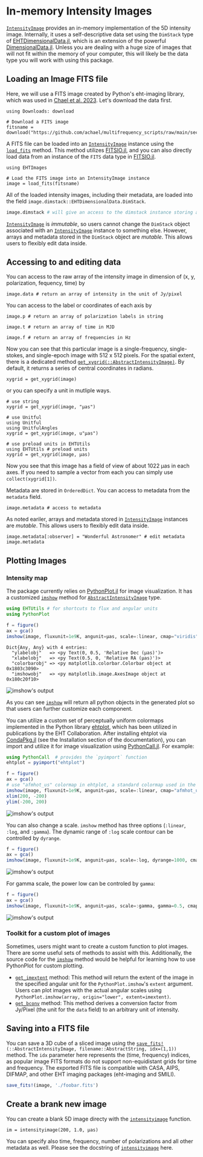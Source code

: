 # In-memory Intensity Images
[`IntensityImage`](@ref) provides an in-memory implementation of the 5D intensity image. Internally, it uses a self-descriptive data set using the `DimStack` type of [EHTDimensionalData.jl](https://github.com/EHTJulia/EHTDimensionalData.jl), which is an extension of the powerful [DimensionalData.jl](https://github.com/rafaqz/DimensionalData.jl). Unless you are dealing with a huge size of images that will not fit within the memory of your computer, this will likely be the data type you will work with using this package.

## Loading an Image FITS file

Here, we will use a FITS image created by Python's eht-imaging library, which was used in [Chael et al. 2023](https://ui.adsabs.harvard.edu/abs/2023ApJ...945...40C/abstract). Let's download the data first.
```@example 1
using Downloads: download

# Download a FITS image
fitsname = download("https://github.com/achael/multifrequency_scripts/raw/main/sec_4.2/images_M87_Chael/M87_230GHz_Chael.fits")
```
A FITS file can be loaded into an [`IntensityImage`](@ref) instance using the [`load_fits`](@ref) method. This method utilizes [FITSIO.jl](https://github.com/JuliaAstro/FITSIO.jl), and you can also directly load data from an instance of the `FITS` data type in [FITSIO.jl](https://github.com/JuliaAstro/FITSIO.jl).
```@example 1
using EHTImages

# Load the FITS image into an IntensityImage instance
image = load_fits(fitsname)
```
All of the loaded intensity images, including their metadata, are loaded into the field `image.dimstack::EHTDimensionalData.DimStack`.
```julia
image.dimstack # will give an access to the dimstack instance storing all image data.
```
[`IntensityImage`](@ref) is *immutable*, so users cannot change the `DimStack` object associated with an [`IntensityImage`](@ref) instance to something else. However, arrays and metadata stored in the `DimStack` object are *mutable*. This allows users to flexibly edit data inside.

## Accessing to and editing data
You can access to the raw array of the intensity image in dimension of (x, y, polarization, fequency, time) by
```@example 1
image.data # return an array of intensity in the unit of Jy/pixel
```
You can access to the label or coordinates of each axis by
```@example 1
image.p # return an array of polarization labels in string
```
```@example 1
image.t # return an array of time in MJD
```
```@example 1
image.f # return an array of frequencies in Hz
```
Now you can see that this particular image is a single-frequency, single-stokes, and single-epoch image with 512 x 512 pixels. For the spatial extent, there is a dedicated method [`get_xygrid(::AbstractIntensityImage)`](@ref). By default, it returns a series of central coordinates in radians.
```@example 1
xygrid = get_xygrid(image)
```
or you can specify a unit in mutliple ways.
```@example 1
# use string
xygrid = get_xygrid(image, "μas")

# use Unitful
using Unitful
using UnitfulAngles
xygrid = get_xygrid(image, u"μas")

# use preload units in EHTUtils
using EHTUtils # preload units
xygrid = get_xygrid(image, μas)
```
Now you see that this image has a field of view of about 1022 μas in each axes. If you need to sample a vector from each you can simply use `collect(xygrid[1])`.

Metadata are stored in `OrderedDict`. You can access to metadata from the `metadata` field.
```@example 1
image.metadata # access to metadata
```
As noted eariler, arrays and metadata stored in [`IntensityImage`](@ref) instances are *mutable*. This allows users to flexibly edit data inside.
```@example 1
image.metadata[:observer] = "Wonderful Astronomer" # edit metadata
image.metadata
```

## Plotting Images
### Intensity map
The package currently relies on [PythonPlot.jl](https://github.com/stevengj/PythonPlot.jl) for image visualization. It has a customized [`imshow`](@ref) method for [`AbstractIntensityImage`](@ref) type.
```julia
using EHTUtils # for shortcuts to flux and angular units
using PythonPlot

f = figure()
ax = gca()
imshow(image, fluxunit=1e9K, angunit=μas, scale=:linear, cmap="viridis")
```
```
Dict{Any, Any} with 4 entries:
  "ylabelobj"   => <py Text(0, 0.5, 'Relative Dec (μas)')>
  "xlabelobj"   => <py Text(0.5, 0, 'Relative RA (μas)')>
  "colorbarobj" => <py matplotlib.colorbar.Colorbar object at 0x1803c3090>
  "imshowobj"   => <py matplotlib.image.AxesImage object at 0x180c20f10>
```
![imshow's output](img/intensityimage_plot1.png)

As you can see [`imshow`](@ref) will return all python objects in the generated plot so that users can further customize each component.

You can utilize a custom set of perceptually uniform colormaps implemented in the Python library [ehtplot](https://github.com/liamedeiros/ehtplot), which has been utilized in publications by the EHT Collaboration. After installing ehtplot via [CondaPkg.jl](https://github.com/cjdoris/CondaPkg.jl) (see the Installation section of the documentation), you can import and utilize it for image visualization using [PythonCall.jl](https://github.com/cjdoris/PythonCall.jl). For example:
```julia
using PythonCall  # provides the `pyimport` function
ehtplot = pyimport("ehtplot")

f = figure()
ax = gca()
# use "afmhot_us" colormap in ehtplot, a standard colormap used in the EHT Collaboration
imshow(image, fluxunit=1e9K, angunit=μas, scale=:linear, cmap="afmhot_us")
xlim(200, -200)
ylim(-200, 200)
```
![imshow's output](img/intensityimage_plot2.png)

You can also change a scale. `imshow` method has three options (`:linear`, `:log`, and `:gamma`). The dynamic range of `:log` scale contour can be controlled by `dyrange`.
```julia
f = figure()
ax = gca()
imshow(image, fluxunit=1e9K, angunit=μas, scale=:log, dyrange=1000, cmap="gnuplot2_us")
```
![imshow's output](img/intensityimage_plot3.png)

For gamma scale, the power low can be controled by `gamma`:
```julia
f = figure()
ax = gca()
imshow(image, fluxunit=1e9K, angunit=μas, scale=:gamma, gamma=0.5, cmap="cubehelix_u")
```
![imshow's output](img/intensityimage_plot4.png)

### Toolkit for a custom plot of images
Sometimes, users might want to create a custom function to plot images. There are some useful sets of methods to assist with this. Additionally, the source code for the [`imshow`](@ref) method would be helpful for learning how to use PythonPlot for custom plotting.
- [`get_imextent`](@ref) method: This method will return the extent of the image in the specified angular unit for the `PythonPlot.imshow`'s `extent` argument. Users can plot images with the actual angular scales using `PythonPlot.imshow(array, origin="lower", extent=imextent)`.
- [`get_bconv`](@ref) method: This method derives a conversion factor from Jy/Pixel (the unit for the `data` field) to an arbitrary unit of intensity.

## Saving into a FITS file
You can save a 3D cube of a sliced image using the [`save_fits!`](@ref)`(::AbstractIntensityImage, filename::AbstractString, idx=(1,1))` method. The `idx` parameter here represents the (time, frequency) indices, as popular image FITS formats do not support non-equidistant grids for time and frequency. The exported FITS file is compatible with CASA, AIPS, DIFMAP, and other EHT imaging packages (eht-imaging and SMILI).
```julia
save_fits!(image, './foobar.fits')
```

## Create a brank new image
You can create a blank 5D image directy with the [`intensityimage`](@ref) function. 
```@example
im = intensityimage(200, 1.0, μas)
```
You can specify also time, frequency, number of polarizations and all other metadata as well. Please see the docstring of [`intensityimage`](@ref) here.